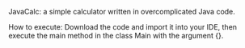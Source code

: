 JavaCalc: a simple calculator written in overcomplicated Java code.

How to execute: Download the code and import it into your IDE, then execute the main method in the class Main with the argument {}.